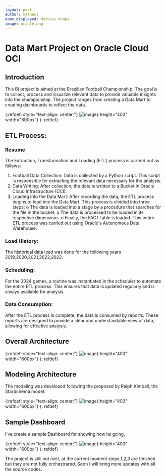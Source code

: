 ```yaml
---
layout: post
author: matheus
name_displayed: Matheus Kempa
image: oracle.png
---
```


# Data Mart Project on Oracle Cloud OCI

## Introduction

This BI project is aimed at the Brazilian Football Championship. The goal is to collect, process and visualize relevant data to provide valuable insights into the championship.
The project ranges from creating a Data Mart to creating dashboards to reflect the data.

{:refdef: style="text-align: center;"}
![image](https://github.com/Matheuskempa/matheuskempa.github.io/assets/31332829/a35d345a-ff83-4c76-b177-baf3b1b99bb9){:height="400" width="600px"}
{: refdef}


## ETL Process:

### Resume
The Extraction, Transformation and Loading (ETL) process is carried out as follows:

1. Football Data Collection: Data is collected by a Python script.
This script is responsible for extracting the relevant data necessary for the analysis.
2. Data Writing: After collection, the data is written to a Bucket in Oracle Cloud Infrastructure (OCI).
3. Loading into the Data Mart: After recording the data, the ETL process begins to load into the Data Mart. This process is divided into three steps:
o The data is loaded into a stage by a procedure that searches for the file in the bucket.
o The data is processed to be loaded in its respective dimensions.
o Finally, the FACT table is loaded.
This entire ETL process was carried out using Oracle's Autonomous Data Warehouse.

### Load History:
The historical data load was done for the following years 2019,2020,2021,2022,2023.

### Scheduling:
For the 2024 games, a routine was instantiated in the scheduler to automate the entire ETL process. This ensures that data is updated regularly and is always available for analysis.

### Data Consumption:
After the ETL process is complete, the data is consumed by reports. These reports are designed to provide a clear and understandable view of data, allowing for effective analysis.

## Overall Architecture

{:refdef: style="text-align: center;"}
![image](https://github.com/Matheuskempa/matheuskempa.github.io/assets/31332829/a7d1c2a2-569d-4727-a36a-8744cfcb0d68){:height="400" width="600px"}
{: refdef}

## Modeling Architecture

The modeling was developed following the proposed by Ralph Kimball, the StarSchema model.

{:refdef: style="text-align: center;"}
![image](https://github.com/Matheuskempa/matheuskempa.github.io/assets/31332829/f7dafba5-1e2a-4a2d-84b9-576874d33031){:height="400" width="600px"}
{: refdef}

## Sample Dashboard

I've create a sample Dashboard for showing how its going.

{:refdef: style="text-align: center;"}
![image](https://github.com/Matheuskempa/matheuskempa.github.io/assets/31332829/103e857e-1c2a-4d12-a115-dbb46e39974e){:height="400" width="600px"}
{: refdef}


The project is still not over, at the current moment steps 1,2,3 are finished but they are not fully orchestrared.
Soon i will bring more updates with all the source codes.


